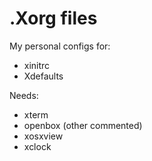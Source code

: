 # .Xorg files


My personal configs for:
- xinitrc
- Xdefaults

Needs:
- xterm
- openbox (other commented)
- xosxview
- xclock

